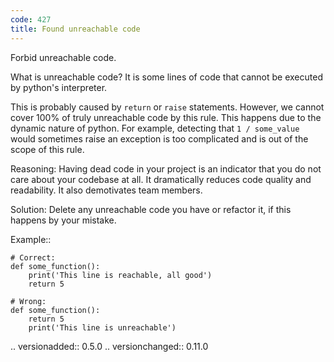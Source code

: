 ```yaml
---
code: 427
title: Found unreachable code
---
```



Forbid unreachable code.

What is unreachable code? It is some lines of code that
cannot be executed by python's interpreter.

This is probably caused by ``return`` or ``raise`` statements.
However, we cannot cover 100% of truly unreachable code by this rule.
This happens due to the dynamic nature of python.
For example, detecting that ``1 / some_value`` would sometimes raise
an exception is too complicated and is out of the scope of this rule.

Reasoning:
    Having dead code in your project is an indicator that
    you do not care about your codebase at all.
    It dramatically reduces code quality and readability.
    It also demotivates team members.

Solution:
    Delete any unreachable code you have or refactor it,
    if this happens by your mistake.

Example::

    # Correct:
    def some_function():
        print('This line is reachable, all good')
        return 5

    # Wrong:
    def some_function():
        return 5
        print('This line is unreachable')

.. versionadded:: 0.5.0
.. versionchanged:: 0.11.0